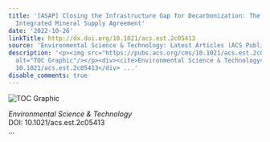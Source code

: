 ```yaml
---
title: '[ASAP] Closing the Infrastructure Gap for Decarbonization: The Case for an
  Integrated Mineral Supply Agreement'
date: '2022-10-26'
linkTitle: http://dx.doi.org/10.1021/acs.est.2c05413
source: 'Environmental Science & Technology: Latest Articles (ACS Publications)'
description: '<p><img src="https://pubs.acs.org/cms/10.1021/acs.est.2c05413/asset/images/medium/es2c05413_0006.gif"
  alt="TOC Graphic"/></p><div><cite>Environmental Science & Technology</cite></div><div>DOI:
  10.1021/acs.est.2c05413</div> ...'
disable_comments: true
---
```

<p><img src="https://pubs.acs.org/cms/10.1021/acs.est.2c05413/asset/images/medium/es2c05413_0006.gif" alt="TOC Graphic"/></p><div><cite>Environmental Science & Technology</cite></div><div>DOI: 10.1021/acs.est.2c05413</div> ...